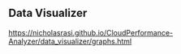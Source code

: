 ## Data Visualizer
https://nicholasrasi.github.io/CloudPerformance-Analyzer/data_visualizer/graphs.html 
